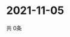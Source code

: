 # 2021-11-05
  共 0条

  <!-- BEGIN -->
  <!-- 最后更新时间Fri Nov 05 2021 03:03:24 GMT+0000 (Coordinated Universal Time) -->
  
  <!-- END -->
  
  